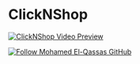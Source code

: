 # ClickNShop


[![ClickNShop Video Preview](https://clipchamp.com/e.svg)](https://clipchamp.com/watch/uQ4btoLGnXE?utm_source=embed&utm_medium=embed&utm_campaign=watch)

[![Follow Mohamed El-Qassas GitHub](https://avatars.githubusercontent.com/u/49816567?s=96&v=4)](https://github.com/melqassas/)
